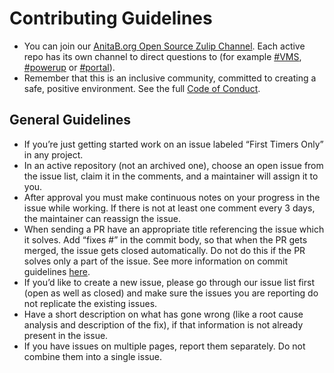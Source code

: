 # Contributing Guidelines
* You can join our [ AnitaB.org Open Source Zulip Channel](https://anitab-org.zulipchat.com/).  Each active repo has its own channel to direct questions to (for example [#VMS](https://anitab-org.zulipchat.com/#narrow/stream/222539-vms), [#powerup](https://anitab-org.zulipchat.com/#narrow/stream/222537-powerup) or [#portal](https://anitab-org.zulipchat.com/#narrow/stream/222540-portal)).  
* Remember that this is an inclusive community, committed to creating a safe, positive environment.  See the full [Code of Conduct](http://www.systers.io/code-of-conduct.html).
## General Guidelines
* If you’re just getting started work on an issue labeled “First Timers Only” in any project.
* In an active repository (not an archived one), choose an open issue from the issue list, claim it in the comments, and a maintainer will assign it to you.  
* After approval you must make continuous notes on your progress in the issue while working.  If there is not at least one comment every 3 days, the maintainer can reassign the issue.
* When sending a PR have an appropriate title referencing the issue which it solves. Add “fixes #<issue-number>” in the commit body, so that when the PR gets merged, the issue gets closed automatically. Do not do this if the PR solves only a part of the issue. See more information on commit guidelines [here](https://udacity.github.io/git-styleguide/).
* If you’d like to create a new issue, please go through our issue list first (open as well as closed) and make sure the issues you are reporting do not replicate the existing issues. 
* Have a short description on what has gone wrong (like a root cause analysis and description of the fix), if that information is not already present in the issue.
* If you have issues on multiple pages, report them separately. Do not combine them into a single issue.
